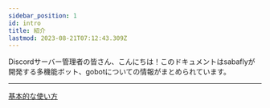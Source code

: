 ```yaml
---
sidebar_position: 1
id: intro
title: 紹介
lastmod: 2023-08-21T07:12:43.309Z
---
```

Discordサーバー管理者の皆さん、こんにちは！このドキュメントはsabaflyが開発する多機能ボット、gobotについての情報がまとめられています。

---
[基本的な使い方](usage)
